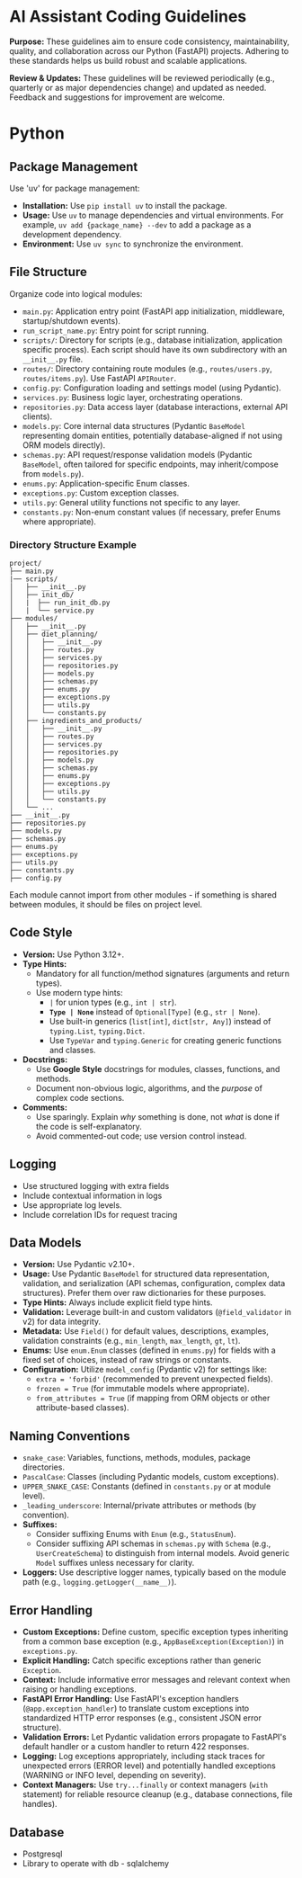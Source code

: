 # **AI Assistant Coding Guidelines**

**Purpose:** These guidelines aim to ensure code consistency, maintainability, quality, and collaboration across our Python (FastAPI) projects. Adhering to these standards helps us build robust and scalable applications.

**Review & Updates:** These guidelines will be reviewed periodically (e.g., quarterly or as major dependencies change) and updated as needed. Feedback and suggestions for improvement are welcome.

# Python

## Package Management

Use 'uv' for package management:

*   **Installation:** Use `pip install uv` to install the package.
*   **Usage:** Use `uv` to manage dependencies and virtual environments. For example, `uv add {package_name} --dev` to add a package as a development dependency.
*   **Environment:** Use `uv sync` to synchronize the environment.

## File Structure

Organize code into logical modules:

*   `main.py`: Application entry point (FastAPI app initialization, middleware, startup/shutdown events).
*   `run_script_name.py`: Entry point for script running.
*   `scripts/`: Directory for scripts (e.g., database initialization, application specific process). Each script should have its own subdirectory with an `__init__.py` file.
*   `routes/`: Directory containing route modules (e.g., `routes/users.py`, `routes/items.py`). Use FastAPI `APIRouter`.
*   `config.py`: Configuration loading and settings model (using Pydantic).
*   `services.py`: Business logic layer, orchestrating operations.
*   `repositories.py`: Data access layer (database interactions, external API clients).
*   `models.py`: Core internal data structures (Pydantic `BaseModel` representing domain entities, potentially database-aligned if not using ORM models directly).
*   `schemas.py`: API request/response validation models (Pydantic `BaseModel`, often tailored for specific endpoints, may inherit/compose from `models.py`).
*   `enums.py`: Application-specific Enum classes.
*   `exceptions.py`: Custom exception classes.
*   `utils.py`: General utility functions not specific to any layer.
*   `constants.py`: Non-enum constant values (if necessary, prefer Enums where appropriate).

### Directory Structure Example
```
project/
├── main.py
|── scripts/
│   ├── __init__.py
│   ├── init_db/
│   |  ├── run_init_db.py
│   |  └── service.py
├── modules/
│   ├── __init__.py
│   ├── diet_planning/
│   │   ├── __init__.py
│   │   ├── routes.py
│   │   ├── services.py
│   │   ├── repositories.py
│   │   ├── models.py
│   │   ├── schemas.py
│   │   ├── enums.py
│   │   ├── exceptions.py
│   │   ├── utils.py
│   │   └── constants.py
│   ├── ingredients_and_products/
│   │   ├── __init__.py
│   │   ├── routes.py
│   │   ├── services.py
│   │   ├── repositories.py
│   │   ├── models.py
│   │   ├── schemas.py
│   │   ├── enums.py
│   │   ├── exceptions.py
│   │   ├── utils.py
│   │   └── constants.py
│   └── ...
├── __init__.py
├── repositories.py
├── models.py
├── schemas.py
├── enums.py
├── exceptions.py
├── utils.py
├── constants.py
├── config.py
```

Each module cannot import from other modules - if something is shared between modules, it should be files on project level.

## Code Style

*   **Version:** Use Python 3.12+.
*   **Type Hints:**
    *   Mandatory for all function/method signatures (arguments and return types).
    *   Use modern type hints:
        *   `|` for union types (e.g., `int | str`).
        *   **`Type | None`** instead of `Optional[Type]` (e.g., `str | None`).
        *   Use built-in generics (`list[int]`, `dict[str, Any]`) instead of `typing.List`, `typing.Dict`.
        *   Use `TypeVar` and `typing.Generic` for creating generic functions and classes.
*   **Docstrings:**
    *   Use **Google Style** docstrings for modules, classes, functions, and methods.
    *   Document non-obvious logic, algorithms, and the *purpose* of complex code sections.
*   **Comments:**
    *   Use sparingly. Explain *why* something is done, not *what* is done if the code is self-explanatory.
    *   Avoid commented-out code; use version control instead.

## Logging

- Use structured logging with extra fields
- Include contextual information in logs
- Use appropriate log levels.
- Include correlation IDs for request tracing

## Data Models

*   **Version:** Use Pydantic v2.10+.
*   **Usage:** Use Pydantic `BaseModel` for structured data representation, validation, and serialization (API schemas, configuration, complex data structures). Prefer them over raw dictionaries for these purposes.
*   **Type Hints:** Always include explicit field type hints.
*   **Validation:** Leverage built-in and custom validators (`@field_validator` in v2) for data integrity.
*   **Metadata:** Use `Field()` for default values, descriptions, examples, validation constraints (e.g., `min_length`, `max_length`, `gt`, `lt`).
*   **Enums:** Use `enum.Enum` classes (defined in `enums.py`) for fields with a fixed set of choices, instead of raw strings or constants.
*   **Configuration:** Utilize `model_config` (Pydantic v2) for settings like:
    *   `extra = 'forbid'` (recommended to prevent unexpected fields).
    *   `frozen = True` (for immutable models where appropriate).
    *   `from_attributes = True` (if mapping from ORM objects or other attribute-based classes).

## Naming Conventions

*   `snake_case`: Variables, functions, methods, modules, package directories.
*   `PascalCase`: Classes (including Pydantic models, custom exceptions).
*   `UPPER_SNAKE_CASE`: Constants (defined in `constants.py` or at module level).
*   `_leading_underscore`: Internal/private attributes or methods (by convention).
*   **Suffixes:**
    *   Consider suffixing Enums with `Enum` (e.g., `StatusEnum`).
    *   Consider suffixing API schemas in `schemas.py` with `Schema` (e.g., `UserCreateSchema`) to distinguish from internal models. Avoid generic `Model` suffixes unless necessary for clarity.
*   **Loggers:** Use descriptive logger names, typically based on the module path (e.g., `logging.getLogger(__name__)`).

## Error Handling

*   **Custom Exceptions:** Define custom, specific exception types inheriting from a common base exception (e.g., `AppBaseException(Exception)`) in `exceptions.py`.
*   **Explicit Handling:** Catch specific exceptions rather than generic `Exception`.
*   **Context:** Include informative error messages and relevant context when raising or handling exceptions.
*   **FastAPI Error Handling:** Use FastAPI's exception handlers (`@app.exception_handler`) to translate custom exceptions into standardized HTTP error responses (e.g., consistent JSON error structure).
*   **Validation Errors:** Let Pydantic validation errors propagate to FastAPI's default handler or a custom handler to return 422 responses.
*   **Logging:** Log exceptions appropriately, including stack traces for unexpected errors (ERROR level) and potentially handled exceptions (WARNING or INFO level, depending on severity).
*   **Context Managers:** Use `try...finally` or context managers (`with` statement) for reliable resource cleanup (e.g., database connections, file handles).

## Database

* Postgresql
* Library to operate with db - sqlalchemy
